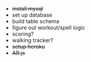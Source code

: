 - ~~install mysql~~
- set up database
- build table schema
- figure out workout/spell logic
- scoring?
- walking tracker?
- ~~setup heroku~~
- ~~AR.js~~